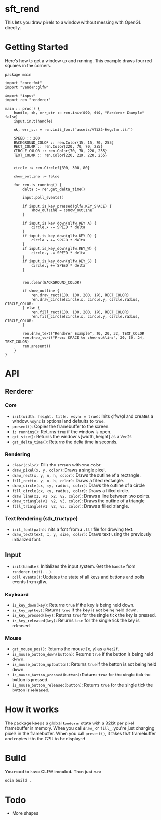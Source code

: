 # sft_rend
This lets you draw pixels to a window without messing with OpenGL directly.

# Getting Started
Here's how to get a window up and running. This example draws four red squares in the corners.
```odin
package main

import "core:fmt"
import "vendor:glfw"

import "input"
import ren "renderer"

main :: proc() {
	handle, ok, err_str := ren.init(800, 600, "Renderer Example", false)
	input.init(handle)

	ok, err_str = ren.init_font("assets/VT323-Regular.ttf")

	SPEED :: 200
	BACKGROUND_COLOR :: ren.Color{15, 15, 20, 255}
	RECT_COLOR :: ren.Color{220, 70, 70, 255}
	CIRCLE_COLOR :: ren.Color{70, 70, 220, 255}
	TEXT_COLOR :: ren.Color{220, 220, 220, 255}


	circle := ren.Circlef{300, 300, 80}

	show_outline := false

	for ren.is_running() {
		delta := ren.get_delta_time()

		input.poll_events()

		if input.is_key_pressed(glfw.KEY_SPACE) {
			show_outline = !show_outline
		}

		if input.is_key_down(glfw.KEY_A) {
			circle.x -= SPEED * delta
		}
		if input.is_key_down(glfw.KEY_D) {
			circle.x += SPEED * delta
		}
		if input.is_key_down(glfw.KEY_W) {
			circle.y -= SPEED * delta
		}
		if input.is_key_down(glfw.KEY_S) {
			circle.y += SPEED * delta
		}


		ren.clear(BACKGROUND_COLOR)

		if show_outline {
			ren.draw_rect(100, 100, 200, 150, RECT_COLOR)
			ren.draw_circle(circle.x, circle.y, circle.radius, CIRCLE_COLOR)
		} else {
			ren.fill_rect(100, 100, 200, 150, RECT_COLOR)
			ren.fill_circle(circle.x, circle.y, circle.radius, CIRCLE_COLOR)
		}

		ren.draw_text("Renderer Example", 20, 20, 32, TEXT_COLOR)
		ren.draw_text("Press SPACE to show outline", 20, 60, 24, TEXT_COLOR)
		ren.present()
	}
}
```

# API

## Renderer
### Core
- `init(width, height, title, vsync = true)`: Inits glfw/gl and creates a window. `vsync` is optional and defaults to `true`.
- `present()`: Copies the framebuffer to the screen.
- `is_running()`: Returns `true` if the window is open.
- `get_size()`: Returns the window's [width, height] as a `Vec2f`.
- `get_delta_time()`: Returns the delta time in seconds.
### Rendering
- `clear(color)`: Fills the screen with one color.
- `draw_pixel(x, y, color)`: Draws a single pixel.
- `draw_rect(x, y, w, h, color)`: Draws the outline of a rectangle.
- `fill_rect(x, y, w, h, color)`: Draws a filled rectangle.
- `draw_circle(cx, cy, radius, color)`: Draws the outline of a circle.
- `fill_circle(cx, cy, radius, color)`: Draws a filled circle.
- `draw_line(x1, y1, x2, y2, color)`: Draws a line between two points.
- `draw_triangle(v1, v2, v3, color)`: Draws the outline of a triangle.
- `fill_triangle(v1, v2, v3, color)`: Draws a filled triangle.
### Text Rendering (stb_truetype)
- `init_font(path)`: Inits a font from a `.ttf` file for drawing text.
- `draw_text(text, x, y, size, color)`: Draws text using the previously initialized font.


## Input
- `init(handle)`: Initializes the input system. Get the `handle` from `renderer.init(...)`.
- `poll_events()`: Updates the state of all keys and buttons and polls events from glfw.
### Keyboard
- `is_key_down(key)`: Returns `true` if the key is being held down.
- `is_key_up(key)`: Returns `true` if the key is not being held down.
- `is_key_pressed(key)`: Returns `true` for the single tick the key is pressed.
- `is_key_released(key)`: Returns `true` for the single tick the key is released.
### Mouse
- `get_mouse_pos()`: Returns the mouse [x, y] as a `Vec2f`.
- `is_mouse_button_down(button)`: Returns `true` if the button is being held down.
- `is_mouse_button_up(button)`: Returns `true` if the button is not being held down.
- `is_mouse_button_pressed(button)`: Returns `true` for the single tick the button is pressed.
- `is_mouse_button_released(button)`: Returns `true` for the single tick the button is released.

# How it works
The package keeps a global `Renderer` state with a 32bit per pixel framebuffer in memory. When you call `draw_` or `fill_`, you're just changing pixels in the framebuffer.
When you call `present()`, it takes that framebuffer and copies it to the GPU to be displayed.

# Build
You need to have GLFW installed. Then just run:
```bash
odin build .
```

# Todo
- More shapes
<!-- - Alpha blending -->
<!-- - Text drawing -->
